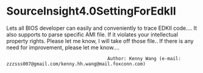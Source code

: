 # SourceInsight4.0SettingForEdkII
Lets all BIOS developer can easily and conveniently to trace EDKII code....
It also supports to parse specific AMI file.
If it violates your intellectual property rights. Please let me know, I will take off those file..
If there is any need for improvement, please let me know....

                                         Author: Kenny Wang (e-mail: zzzsss007@gmail.com/kenny.hh.wang@mail.foxconn.com) 

